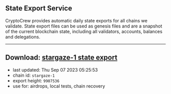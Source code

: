 ## State Export Service
CryptoCrew provides automatic daily state exports for all chains we validate. State export files can be used as genesis files and are a snapshot of the current blockchain state, including all validators, accounts, balances and delegations.

---
**Download: [stargaze-1 state export](https://dl.ccvalidators.com/SERVICE/stargaze/stargaze-1_export_9907536.json)**
---

- last updated: Thu Sep 07 2023 05:25:53
- chain id: `stargaze-1`
- export height: `9907536`
- use for: airdrops, local tests, chain recovery
